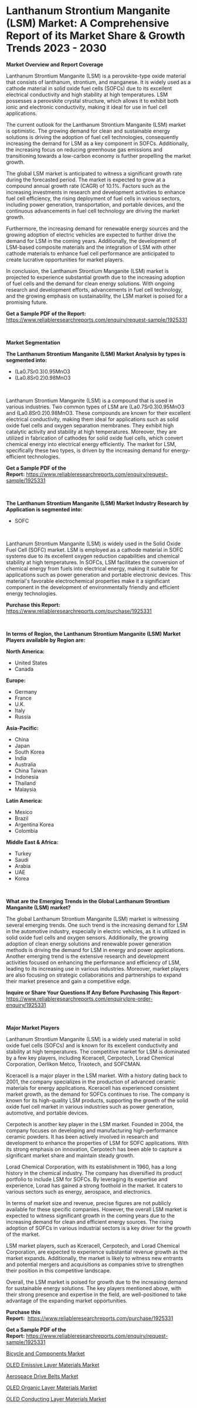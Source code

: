 <p><h1>Lanthanum Strontium Manganite (LSM) Market: A Comprehensive Report of its Market Share & Growth Trends 2023 - 2030</h1></p><p><strong>Market Overview and Report Coverage</strong></p>
<p><p>Lanthanum Strontium Manganite (LSM) is a perovskite-type oxide material that consists of lanthanum, strontium, and manganese. It is widely used as a cathode material in solid oxide fuel cells (SOFCs) due to its excellent electrical conductivity and high stability at high temperatures. LSM possesses a perovskite crystal structure, which allows it to exhibit both ionic and electronic conductivity, making it ideal for use in fuel cell applications.</p><p>The current outlook for the Lanthanum Strontium Manganite (LSM) market is optimistic. The growing demand for clean and sustainable energy solutions is driving the adoption of fuel cell technologies, consequently increasing the demand for LSM as a key component in SOFCs. Additionally, the increasing focus on reducing greenhouse gas emissions and transitioning towards a low-carbon economy is further propelling the market growth.</p><p>The global LSM market is anticipated to witness a significant growth rate during the forecasted period. The market is expected to grow at a compound annual growth rate (CAGR) of 10.1%. Factors such as the increasing investments in research and development activities to enhance fuel cell efficiency, the rising deployment of fuel cells in various sectors, including power generation, transportation, and portable devices, and the continuous advancements in fuel cell technology are driving the market growth.</p><p>Furthermore, the increasing demand for renewable energy sources and the growing adoption of electric vehicles are expected to further drive the demand for LSM in the coming years. Additionally, the development of LSM-based composite materials and the integration of LSM with other cathode materials to enhance fuel cell performance are anticipated to create lucrative opportunities for market players.</p><p>In conclusion, the Lanthanum Strontium Manganite (LSM) market is projected to experience substantial growth due to the increasing adoption of fuel cells and the demand for clean energy solutions. With ongoing research and development efforts, advancements in fuel cell technology, and the growing emphasis on sustainability, the LSM market is poised for a promising future.</p></p>
<p><strong>Get a Sample PDF of the Report:</strong> <a href="https://www.reliableresearchreports.com/enquiry/request-sample/1925331">https://www.reliableresearchreports.com/enquiry/request-sample/1925331</a></p>
<p>&nbsp;</p>
<p><strong>Market Segmentation</strong></p>
<p><strong>The Lanthanum Strontium Manganite (LSM) Market Analysis by types is segmented into:</strong></p>
<p><ul><li>(La0.7Sr0.3)0.95MnO3</li><li>(La0.8Sr0.2)0.98MnO3</li></ul></p>
<p>&nbsp;</p>
<p><p>Lanthanum Strontium Manganite (LSM) is a compound that is used in various industries. Two common types of LSM are (La0.7Sr0.3)0.95MnO3 and (La0.8Sr0.2)0.98MnO3. These compounds are known for their excellent electrical conductivity, making them ideal for applications such as solid oxide fuel cells and oxygen separation membranes. They exhibit high catalytic activity and stability at high temperatures. Moreover, they are utilized in fabrication of cathodes for solid oxide fuel cells, which convert chemical energy into electrical energy efficiently. The market for LSM, specifically these two types, is driven by the increasing demand for energy-efficient technologies.</p></p>
<p><strong>Get a Sample PDF of the Report:</strong>&nbsp;<a href="https://www.reliableresearchreports.com/enquiry/request-sample/1925331">https://www.reliableresearchreports.com/enquiry/request-sample/1925331</a></p>
<p>&nbsp;</p>
<p><strong>The Lanthanum Strontium Manganite (LSM) Market Industry Research by Application is segmented into:</strong></p>
<p><ul><li>SOFC</li></ul></p>
<p>&nbsp;</p>
<p><p>Lanthanum Strontium Manganite (LSM) is widely used in the Solid Oxide Fuel Cell (SOFC) market. LSM is employed as a cathode material in SOFC systems due to its excellent oxygen reduction capabilities and chemical stability at high temperatures. In SOFCs, LSM facilitates the conversion of chemical energy from fuels into electrical energy, making it suitable for applications such as power generation and portable electronic devices. This material's favorable electrochemical properties make it a significant component in the development of environmentally friendly and efficient energy technologies.</p></p>
<p><strong>Purchase this Report:</strong>&nbsp; <a href="https://www.reliableresearchreports.com/purchase/1925331">https://www.reliableresearchreports.com/purchase/1925331</a></p>
<p>&nbsp;</p>
<p><strong>In terms of Region, the Lanthanum Strontium Manganite (LSM) Market Players available by Region are:</strong></p>
<p>
    <p> <strong> North America: </strong>
        <ul>
            <li>United States</li>
            <li>Canada</li>
        </ul>
        </p> 
    <p> <strong> Europe: </strong>
        <ul>
            <li>Germany</li>
            <li>France</li>
            <li>U.K.</li>
            <li>Italy</li>
            <li>Russia</li>
        </ul>
        </p> 
    <p> <strong> Asia-Pacific: </strong>
        <ul>
            <li>China</li>
            <li>Japan</li>
            <li>South Korea</li>
            <li>India</li>
            <li>Australia</li>
            <li>China Taiwan</li>
            <li>Indonesia</li>
            <li>Thailand</li>
            <li>Malaysia</li>
        </ul>
        </p> 
    <p> <strong> Latin America: </strong>
        <ul>
            <li>Mexico</li>
            <li>Brazil</li>
            <li>Argentina Korea</li>
            <li>Colombia</li>
        </ul>
        </p> 
    <p> <strong> Middle East & Africa: </strong>
        <ul>
            <li>Turkey</li>
            <li>Saudi</li>
            <li>Arabia</li>
            <li>UAE</li>
            <li>Korea</li>
        </ul>
    </p>
    </p>
<p>&nbsp;</p>
<p><strong>What are the Emerging Trends in the Global Lanthanum Strontium Manganite (LSM) market?</strong></p>
<p><p>The global Lanthanum Strontium Manganite (LSM) market is witnessing several emerging trends. One such trend is the increasing demand for LSM in the automotive industry, especially in electric vehicles, as it is utilized in solid oxide fuel cells and oxygen sensors. Additionally, the growing adoption of clean energy solutions and renewable power generation methods is driving the demand for LSM in energy and power applications. Another emerging trend is the extensive research and development activities focused on enhancing the performance and efficiency of LSM, leading to its increasing use in various industries. Moreover, market players are also focusing on strategic collaborations and partnerships to expand their market presence and gain a competitive edge.</p></p>
<p><strong>Inquire or Share Your Questions If Any Before Purchasing This Report</strong>- <a href="https://www.reliableresearchreports.com/enquiry/pre-order-enquiry/1925331">https://www.reliableresearchreports.com/enquiry/pre-order-enquiry/1925331</a></p>
<p>&nbsp;</p>
<p><strong>Major Market Players</strong></p>
<p><p>Lanthanum Strontium Manganite (LSM) is a widely used material in solid oxide fuel cells (SOFCs) and is known for its excellent conductivity and stability at high temperatures. The competitive market for LSM is dominated by a few key players, including Kceracell, Cerpotech, Lorad Chemical Corporation, Oerlikon Metco, Trixotech, and SOFCMAN. </p><p>Kceracell is a major player in the LSM market. With a history dating back to 2001, the company specializes in the production of advanced ceramic materials for energy applications. Kceracell has experienced consistent market growth, as the demand for SOFCs continues to rise. The company is known for its high-quality LSM products, supporting the growth of the solid oxide fuel cell market in various industries such as power generation, automotive, and portable devices.</p><p>Cerpotech is another key player in the LSM market. Founded in 2004, the company focuses on developing and manufacturing high-performance ceramic powders. It has been actively involved in research and development to enhance the properties of LSM for SOFC applications. With its strong emphasis on innovation, Cerpotech has been able to capture a significant market share and maintain steady growth.</p><p>Lorad Chemical Corporation, with its establishment in 1960, has a long history in the chemical industry. The company has diversified its product portfolio to include LSM for SOFCs. By leveraging its expertise and experience, Lorad has gained a strong foothold in the market. It caters to various sectors such as energy, aerospace, and electronics.</p><p>In terms of market size and revenue, precise figures are not publicly available for these specific companies. However, the overall LSM market is expected to witness significant growth in the coming years due to the increasing demand for clean and efficient energy sources. The rising adoption of SOFCs in various industrial sectors is a key driver for the growth of the market.</p><p>LSM market players, such as Kceracell, Cerpotech, and Lorad Chemical Corporation, are expected to experience substantial revenue growth as the market expands. Additionally, the market is likely to witness new entrants and potential mergers and acquisitions as companies strive to strengthen their position in this competitive landscape.</p><p>Overall, the LSM market is poised for growth due to the increasing demand for sustainable energy solutions. The key players mentioned above, with their strong presence and expertise in the field, are well-positioned to take advantage of the expanding market opportunities.</p></p>
<p><strong>Purchase this Report:</strong>&nbsp;&nbsp;<a href="https://www.reliableresearchreports.com/purchase/1925331">https://www.reliableresearchreports.com/purchase/1925331</a></p>
<p></p>
<p><strong>Get a Sample PDF of the Report:</strong>&nbsp;<a href="https://www.reliableresearchreports.com/enquiry/request-sample/1925331">https://www.reliableresearchreports.com/enquiry/request-sample/1925331</a></p>
<p><p><a href="https://medium.com/@debradaniels04/bicycle-and-components-market-size-cagr-trends-2024-2030-1d7041aee274">Bicycle and Components Market</a></p><p><a href="https://www.linkedin.com/pulse/oled-emissive-layer-materials-market-size-share-amp-trends-analysis-74qde/">OLED Emissive Layer Materials Market</a></p><p><a href="https://medium.com/@crystalellis1905/decoding-aerospace-drive-belts-market-metrics-market-share-trends-and-growth-patterns-96d7e05e91ad">Aerospace Drive Belts Market</a></p><p><a href="https://www.linkedin.com/pulse/oled-organic-layer-materials-market-research-report-5au2e/">OLED Organic Layer Materials Market</a></p><p><a href="https://www.linkedin.com/pulse/oled-conducting-layer-materials-market-research-report-provides-i578e/">OLED Conducting Layer Materials Market</a></p></p>